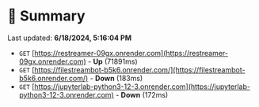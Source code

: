 # 📖 Summary
Last updated: **6/18/2024, 5:16:04 PM**

- `GET` [https://restreamer-09gx.onrender.com](https://restreamer-09gx.onrender.com) - **Up** (71891ms)
- `GET` [https://filestreambot-b5k6.onrender.com/](https://filestreambot-b5k6.onrender.com/) - **Down** (183ms)
- `GET` [https://jupyterlab-python3-12-3.onrender.com](https://jupyterlab-python3-12-3.onrender.com) - **Down** (172ms)
